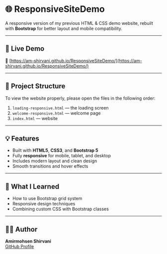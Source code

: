 # 🌐 ResponsiveSiteDemo

A responsive version of my previous HTML & CSS demo website, rebuilt with **Bootstrap** for better layout and mobile compatibility.

---

## 🚀 Live Demo
🔗 [https://am-shirvani.github.io/ResponsiveSiteDemo/](https://am-shirvani.github.io/ResponsiveSiteDemo/)

---

## 📁 Project Structure
To view the website properly, please open the files in the following order:
1. `loading-responsive.html` — the loading screen
2. `welcome-responsive.html` — welcome page
3. `index.html` — website

---

## 💡 Features
- Built with **HTML5**, **CSS3**, and **Bootstrap 5**  
- Fully **responsive** for mobile, tablet, and desktop  
- Includes modern layout and clean design  
- Smooth transitions and hover effects  

---

## 🧠 What I Learned
- How to use Bootstrap grid system  
- Responsive design techniques  
- Combining custom CSS with Bootstrap classes  

---

## 👨‍💻 Author
**Amirmohsen Shirvani**  
[GitHub Profile](https://github.com/am-shirvani)
